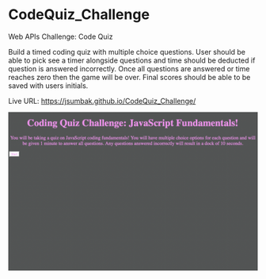 # CodeQuiz_Challenge
Web APIs Challenge: Code Quiz

Build a timed coding quiz with multiple choice questions. User should be able to pick see a timer alongside questions and time should be deducted if question is answered incorrectly. Once all questions are answered or time reaches zero then the game will be over. Final scores should be able to be saved  with users initials.

Live URL: https://jsumbak.github.io/CodeQuiz_Challenge/

<img src="./assets/screenshot.png" alt="screenshot" >
